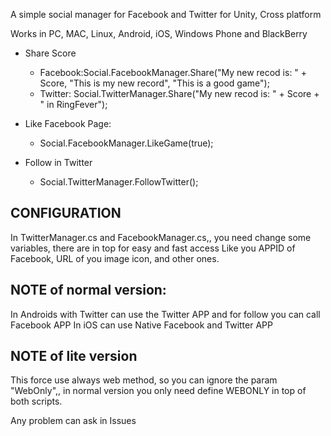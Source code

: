 A simple social manager for Facebook and Twitter for Unity, Cross platform

Works in PC, MAC, Linux, Android, iOS, Windows Phone and BlackBerry

- Share Score
  - Facebook:Social.FacebookManager.Share("My new recod is: " + Score, "This is my new record", "This is a good game");
  - Twitter: Social.TwitterManager.Share("My new recod is: " + Score + " in RingFever");
  
- Like Facebook Page:
  - Social.FacebookManager.LikeGame(true);
  
- Follow in Twitter
  - Social.TwitterManager.FollowTwitter();
  
CONFIGURATION
--------
  
In TwitterManager.cs and FacebookManager.cs,, you need change some variables, there are in top for easy and fast access
Like you APPID of Facebook, URL of you image icon, and other ones.

NOTE of normal version:
----
In Androids with Twitter can use the Twitter APP and for follow you can call Facebook APP
In iOS can use Native Facebook and Twitter APP

NOTE of lite version
----
This force use always web method, so you can ignore the param "WebOnly",, in normal version you only need define WEBONLY in top of both scripts.


Any problem can ask in Issues

